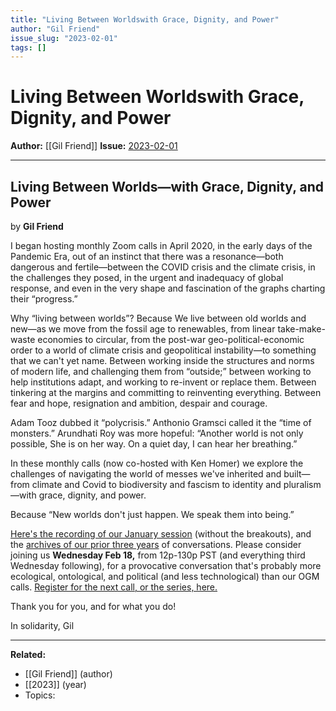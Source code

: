 ```yaml
---
title: "Living Between Worldswith Grace, Dignity, and Power"
author: "Gil Friend"
issue_slug: "2023-02-01"
tags: []
---
```


# Living Between Worldswith Grace, Dignity, and Power

**Author:** [[Gil Friend]]
**Issue:** [2023-02-01](https://plex.collectivesensecommons.org/2023-02-01/)

---

## Living Between Worlds—with Grace, Dignity, and Power
by **Gil Friend**

I began hosting monthly Zoom calls in April 2020, in the early days of the Pandemic Era, out of an instinct that there was a resonance—both dangerous and fertile—between the COVID crisis and the climate crisis, in the challenges they posed, in the urgent and inadequacy of global response, and even in the very shape and fascination of the graphs charting their “progress.”

Why “living between worlds”? Because We live between old worlds and new—as we move from the fossil age to renewables, from linear take-make-waste economies to circular, from the post-war geo-political-economic order to a world of climate crisis and geopolitical instability—to something that we can't yet name. Between working inside the structures and norms of modern life, and challenging them from “outside;” between working to help institutions adapt, and working to re-invent or replace them. Between tinkering at the margins and committing to reinventing everything. Between fear and hope, resignation and ambition, despair and courage.

Adam Tooz dubbed it “polycrisis.” Anthonio Gramsci called it the “time of monsters.” Arundhati Roy was more hopeful: “Another world is not only possible, She is on her way. On a quiet day, I can hear her breathing.”

In these monthly calls (now co-hosted with Ken Homer) we explore the challenges of navigating the world of messes we've inherited and built—from climate and Covid to biodiversity and fascism to identity and pluralism—with grace, dignity, and power. 

Because “New worlds don't just happen. We speak them into being.”

[Here's the recording of our January session](https://youtu.be/IPcVOlovl_A) (without the breakouts), and the [archives of our prior three years](https://www.youtube.com/playlist?list=PL202gED-y1zOml0saofx2Nk3E3ES28TMt) of conversations. Please consider joining us **Wednesday Feb 18,** from 12p-130p PST (and everything third Wednesday following), for a provocative conversation that's probably more ecological, ontological, and political (and less technological) than our OGM calls. [Register for the next call, or the series, here.](https://us02web.zoom.us/meeting/register/tZIvf-mvrD8qGNUBS287pVRGQr77bUBhKQF4)

Thank you for you, and for what you do!

In solidarity,
Gil

---

**Related:**
- [[Gil Friend]] (author)
- [[2023]] (year)
- Topics: 

